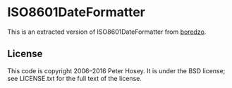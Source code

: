 # ISO8601DateFormatter

This is an extracted version of ISO8601DateFormatter from [boredzo](https://github.com/boredzo/iso-8601-date-formatter).

## License

This code is copyright 2006–2016 Peter Hosey. It is under the BSD license; see LICENSE.txt for the full text of the license.
